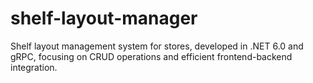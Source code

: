 # shelf-layout-manager
Shelf layout management system for stores, developed in .NET 6.0 and gRPC, focusing on CRUD operations and efficient frontend-backend integration.
